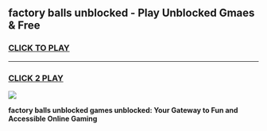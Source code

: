 
## factory balls unblocked - Play Unblocked Gmaes & Free
<h3>
<a href="https://news.freeplayer.one?title=factory_balls_unblocked&ref=23F">CLICK TO PLAY</a></h3>
<hr>

<h3>
<a href="https://news.freeplayer.one?title=factory_balls_unblocked&ref=23F">CLICK 2 PLAY</a>
  
</h3>

<a href="https://news.freeplayer.one?title=factory_balls_unblocked&ref=23F/"><img src="https://clearcache.store/games.png"></a>


**factory balls unblocked games unblocked: Your Gateway to Fun and Accessible Online Gaming**
